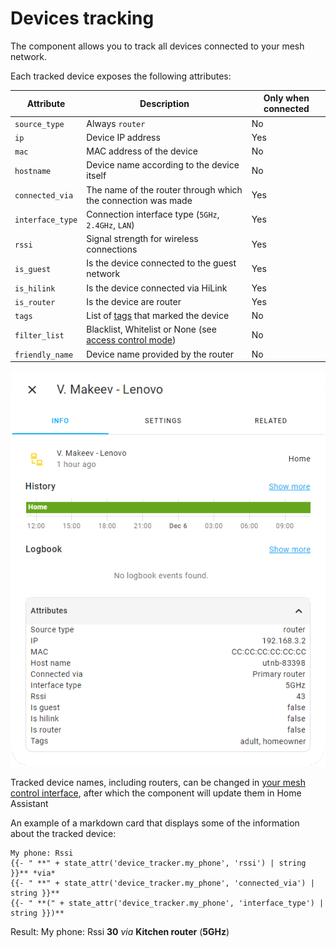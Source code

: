 # Devices tracking

The component allows you to track all devices connected to your mesh network.

Each tracked device exposes the following attributes:

|    Attribute     |                                          Description                                            | Only when connected |
|------------------|-------------------------------------------------------------------------------------------------|---------------------|
| `source_type`    | Always `router`                                                                                 | No                  |
| `ip`             | Device IP address                                                                               | Yes                 |
| `mac`            | MAC address of the device                                                                       | No                  |
| `hostname`       | Device name according to the device itself                                                      | No                  |
| `connected_via`  | The name of the router through which the connection was made                                    | Yes                 |
| `interface_type` | Connection interface type (`5GHz`, `2.4GHz`, `LAN`)                                             | Yes                 |
| `rssi`           | Signal strength for wireless connections                                                        | Yes                 |
| `is_guest`       | Is the device connected to the guest network                                                    | Yes                 |
| `is_hilink`      | Is the device connected via HiLink                                                              | Yes                 |
| `is_router`      | Is the device are router                                                                        | Yes                 |
| `tags`           | List of [tags](device-tags.md#device-tags) that marked the device                               | No                  |
| `filter_list`    | Blacklist, Whitelist or None (see [access control mode](controls.md#wi-fi-access-control-mode)) | No                  |
| `friendly_name`  | Device name provided by the router                                                              | No                  |

![alt text](images/device_tracker.png "Title")

Tracked device names, including routers, can be changed in [your mesh control interface](http://192.168.3.1/html/index.html#/devicecontrol), after which the component will update them in Home Assistant

An example of a markdown card that displays some of the information about the tracked device:

```
My phone: Rssi
{{- " **" + state_attr('device_tracker.my_phone', 'rssi') | string }}** *via*
{{- " **" + state_attr('device_tracker.my_phone', 'connected_via') | string }}**
{{- " **(" + state_attr('device_tracker.my_phone', 'interface_type') | string }})**
```

Result:
My phone: Rssi **30** *via* **Kitchen router** (**5GHz**)
